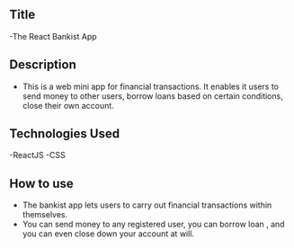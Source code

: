 ## Title

-The React Bankist App

## Description

- This is a web mini app for financial transactions. It enables it users to send money to other users, borrow loans based on certain conditions, close their own account.

## Technologies Used

-ReactJS
-CSS

## How to use
- The bankist app lets users to carry out financial transactions within themselves.
- You can send money to any registered user, you can borrow loan , and you can even close down your account at will. 